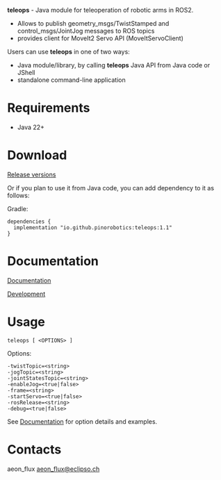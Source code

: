 **teleops** - Java module for teleoperation of robotic arms in ROS2.
- Allows to publish geometry_msgs/TwistStamped and control_msgs/JointJog messages to ROS topics
- provides client for MoveIt2 Servo API (MoveItServoClient)

Users can use **teleops** in one of two ways:
- Java module/library, by calling **teleops** Java API from Java code or JShell
- standalone command-line application

# Requirements

- Java 22+

# Download

[Release versions](teleops/release/CHANGELOG.md)

Or if you plan to use it from Java code, you can add dependency to it as follows:

Gradle:

```
dependencies {
  implementation "io.github.pinorobotics:teleops:1.1"
}
```

# Documentation

[Documentation](http://pinoweb.freetzi.com/teleops)

[Development](DEVELOPMENT.md)

# Usage
```
teleops [ <OPTIONS> ]
```

Options:
```
-twistTopic=<string>
-jogTopic=<string>
-jointStatesTopic=<string>
-enableJog=<true|false>
-frame=<string>
-startServo=<true|false>
-rosRelease=<string>
-debug=<true|false>
```

See [Documentation](http://pinoweb.freetzi.com/teleops) for option details and examples.

# Contacts

aeon_flux <aeon_flux@eclipso.ch>
